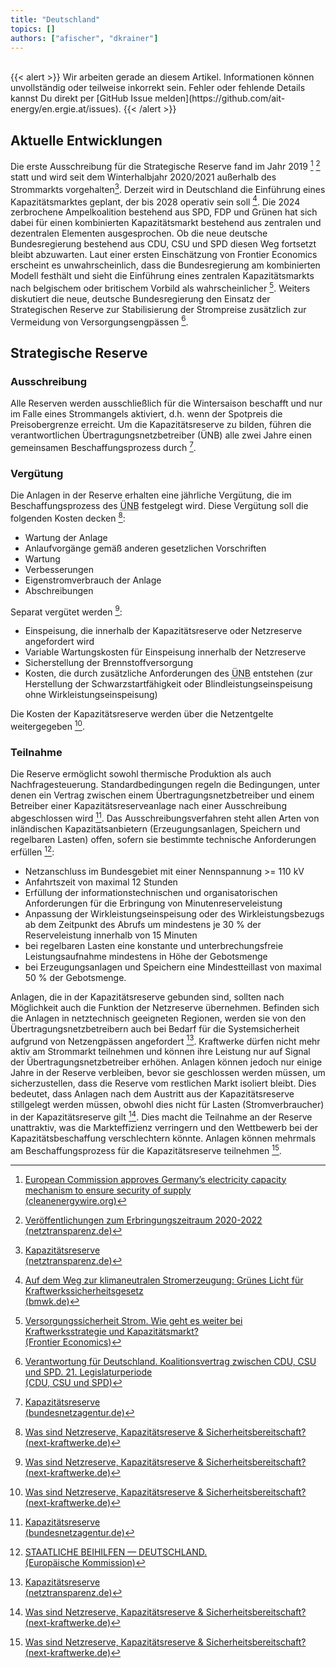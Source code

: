 ```yaml
---
title: "Deutschland"
topics: []
authors: ["afischer", "dkrainer"]
---
```


<br>
{{< alert >}}
Wir arbeiten gerade an diesem Artikel. Informationen können unvollständig oder teilweise inkorrekt sein. Fehler oder fehlende Details kannst Du direkt per [GitHub Issue melden](https://github.com/ait-energy/en.ergie.at/issues).
{{< /alert >}}

## Aktuelle Entwicklungen
Die erste Ausschreibung für die Strategische Reserve fand im Jahr 2019 [^Clean_Energy_Wire] [^netztransparenz_de_SR2020-2022] statt und wird seit dem Winterhalbjahr 2020/2021 außerhalb des Strommarkts vorgehalten[^netztransparenz_de_SR]. Derzeit wird in Deutschland die Einführung eines Kapazitätsmarktes geplant, der bis 2028 operativ sein soll [^BMWK_CM_bis2028]. Die 2024 zerbrochene Ampelkoalition bestehend aus SPD, FDP und Grünen hat sich dabei für einen kombinierten Kapazitätsmarkt bestehend aus zentralen und dezentralen Elementen ausgesprochen. Ob die neue deutsche Bundesregierung bestehend aus CDU, CSU und SPD diesen Weg fortsetzt bleibt abzuwarten. Laut einer ersten Einschätzung von Frontier Economics erscheint es unwahrscheinlich, dass die Bundesregierung am kombinierten Modell festhält und sieht die Einführung eines zentralen Kapazitätsmarkts nach belgischem oder britischem Vorbild als wahrscheinlicher [^Frontier_Koalition_DE].
Weiters diskutiert die neue, deutsche Bundesregierung den Einsatz der Strategischen Reserve zur Stabilisierung der Strompreise zusätzlich zur Vermeidung von Versorgungsengpässen [^CDU_CSU_SPD].

## Strategische Reserve

### Ausschreibung

Alle Reserven werden ausschließlich für die Wintersaison beschafft und nur im Falle eines Strommangels aktiviert, d.h. wenn der Spotpreis die Preisobergrenze erreicht. Um die Kapazitätsreserve zu bilden, führen die verantwortlichen Übertragungsnetzbetreiber (ÜNB) alle zwei Jahre einen gemeinsamen Beschaffungsprozess durch [^1].

### Vergütung

Die Anlagen in der Reserve erhalten eine jährliche Vergütung, die im Beschaffungsprozess des <abbr title="Übertragungsnetzbetreiber">ÜNB</abbr> festgelegt wird. Diese Vergütung soll die folgenden Kosten decken [^2]:

- Wartung der Anlage
- Anlaufvorgänge gemäß anderen gesetzlichen Vorschriften
- Wartung
- Verbesserungen
- Eigenstromverbrauch der Anlage
- Abschreibungen

Separat vergütet werden [^2]:

- Einspeisung, die innerhalb der Kapazitätsreserve oder Netzreserve angefordert wird
- Variable Wartungskosten für Einspeisung innerhalb der Netzreserve
- Sicherstellung der Brennstoffversorgung
- Kosten, die durch zusätzliche Anforderungen des <abbr title="Übertragungsnetzbetreiber">ÜNB</abbr> entstehen (zur Herstellung der Schwarzstartfähigkeit oder Blindleistungseinspeisung ohne Wirkleistungseinspeisung)

Die Kosten der Kapazitätsreserve werden über die Netzentgelte weitergegeben [^2].

### Teilnahme

 Die Reserve ermöglicht sowohl thermische Produktion als auch Nachfragesteuerung. Standardbedingungen regeln die Bedingungen, unter denen ein Vertrag zwischen einem Übertragungsnetzbetreiber und einem Betreiber einer Kapazitätsreserveanlage nach einer Ausschreibung abgeschlossen wird [^1]. Das Ausschreibungsverfahren steht allen Arten von inländischen Kapazitätsanbietern (Erzeugungsanlagen, Speichern und regelbaren Lasten) offen, sofern sie bestimmte technische Anforderungen erfüllen [^3]:

- Netzanschluss im Bundesgebiet mit einer Nennspannung >= 110 kV
- Anfahrtszeit von maximal 12 Stunden
- Erfüllung der informationstechnischen und organisatorischen Anforderungen für die Erbringung von Minutenreserveleistung
- Anpassung der Wirkleistungseinspeisung oder des Wirkleistungsbezugs ab dem Zeitpunkt des Abrufs um mindestens je 30 % der Reserveleistung innerhalb von 15 Minuten
- bei regelbaren Lasten eine konstante und unterbrechungsfreie Leistungsaufnahme mindestens in Höhe der Gebotsmenge
- bei Erzeugungsanlagen und Speichern eine Mindestteillast von maximal 50 % der Gebotsmenge.

Anlagen, die in der Kapazitätsreserve gebunden sind, sollten nach Möglichkeit auch die Funktion der Netzreserve übernehmen. Befinden sich die Anlagen in netztechnisch geeigneten Regionen, werden sie von den Übertragungsnetzbetreibern auch bei Bedarf für die Systemsicherheit aufgrund von Netzengpässen angefordert [^netztransparenz_de_SR].
Kraftwerke dürfen nicht mehr aktiv am Strommarkt teilnehmen und können ihre Leistung nur auf Signal der Übertragungsnetzbetreiber erhöhen. Anlagen können jedoch nur einige Jahre in der Reserve verbleiben, bevor sie geschlossen werden müssen, um sicherzustellen, dass die Reserve vom restlichen Markt isoliert bleibt. Dies bedeutet, dass Anlagen nach dem Austritt aus der Kapazitätsreserve stillgelegt werden müssen, obwohl dies nicht für Lasten (Stromverbraucher) in der Kapazitätsreserve gilt [^2]. Dies macht die Teilnahme an der Reserve unattraktiv, was die Markteffizienz verringern und den Wettbewerb bei der Kapazitätsbeschaffung verschlechtern könnte. Anlagen können mehrmals am Beschaffungsprozess für die Kapazitätsreserve teilnehmen [^2].

<!-- Fußnoten -->

[^1]: [Kapazitätsreserve<br>(bundesnetzagentur.de)](https://www.bundesnetzagentur.de/DE/Fachthemen/ElektrizitaetundGas/Versorgungssicherheit/KapRes/start.html)

[^2]: [Was sind Netzreserve, Kapazitätsreserve & Sicherheitsbereitschaft?<br> (next-kraftwerke.de)](https://www.next-kraftwerke.de/wissen/netzreserve-kapazitatsreserve-sicherheitsbereitschaft)

[^3]: [STAATLICHE BEIHILFEN — DEUTSCHLAND.<br>(Europäische Kommission)](https://eur-lex.europa.eu/legal-content/DE/TXT/PDF/?uri=CELEX:52017XC0519(06))

[^netztransparenz_de_SR]: [Kapazitätsreserve<br>(netztransparenz.de)](https://www.netztransparenz.de/de-de/Systemdienstleistungen/Betriebsfuehrung/Kapazit%C3%A4tsreserve)

[^Clean_Energy_Wire]: [European Commission approves Germany’s electricity capacity mechanism to ensure security of supply<br>(cleanenergywire.org)](https://www.cleanenergywire.org/news/coalition-climate-agreement-criticised-eu-approves-capacity-reserve/european-commission-approves-germanys-electricity-capacity-mechanism-ensure-security-supply#)

[^netztransparenz_de_SR2020-2022]: [Veröffentlichungen zum Erbringungszeitraum 2020-2022<br>(netztransparenz.de)](https://www.netztransparenz.de/de-de/Systemdienstleistungen/Betriebsfuehrung/Kapazit%C3%A4tsreserve/Ver%C3%B6ffentlichungen-zum-Erbringungszeitraum-2024-2026)

[^BMWK_CM_bis2028]: [Auf dem Weg zur klimaneutralen Stromerzeugung: Grünes Licht für Kraftwerkssicherheitsgesetz<br>(bmwk.de)](https://www.bmwk.de/Redaktion/DE/Pressemitteilungen/2024/07/20240705-klimaneutrale-stromerzeugung-kraftwerkssicherheitsgesetz.html)

[^Frontier_Koalition_DE]: [Versorgungssicherheit Strom. Wie geht es weiter bei Kraftwerksstrategie und Kapazitätsmarkt?<br>(Frontier Economics)](https://media.licdn.com/dms/document/media/v2/D4E1FAQEXU1ZuF_-ybg/feedshare-document-pdf-analyzed/B4EZWyo9paG0Ao-/0/1742458848752?e=1749081600&v=beta&t=zy78TDcjvJlTUhWQiPkTp0kwD1pI0ZWuZS7pCD3IeRw) 

[^CDU_CSU_SPD]: [Verantwortung für Deutschland. Koalitionsvertrag zwischen CDU, CSU und SPD. 21. Legislaturperiode<br>(CDU, CSU und SPD)](https://www.cdu.de/app/uploads/2025/04/Koalitionsvertrag-2025-1.pdf)